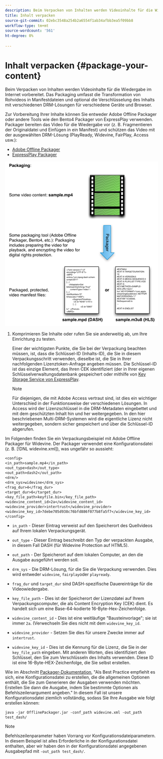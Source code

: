 ```yaml
---
description: Beim Verpacken von Inhalten werden Videoinhalte für die Wiedergabe im Internet vorbereitet. Das Packaging umfasst die Transformation von Rohvideos in Manifestdateien und optional die Verschlüsselung des Inhalts mit verschiedenen DRM-Lösungen für verschiedene Geräte und Browser.
title: Inhalt verpacken
source-git-commit: 02ebc3548a254b2a6554f1ab34afbb3ea5f09bb8
workflow-type: tm+mt
source-wordcount: '561'
ht-degree: 0%

---
```


# Inhalt verpacken {#package-your-content}

Beim Verpacken von Inhalten werden Videoinhalte für die Wiedergabe im Internet vorbereitet. Das Packaging umfasst die Transformation von Rohvideos in Manifestdateien und optional die Verschlüsselung des Inhalts mit verschiedenen DRM-Lösungen für verschiedene Geräte und Browser.

Zur Vorbereitung Ihrer Inhalte können Sie entweder Adobe Offline Packager oder andere Tools wie den Bento4 Packager von ExpressPlay verwenden. Packager bereiten das Video für die Wiedergabe vor (z. B. Fragmentieren der Originaldatei und Einfügen in ein Manifest) und schützen das Video mit der ausgewählten DRM-Lösung (PlayReady, Widevine, FairPlay, Access usw.):

* [Adobe Offline Packager](https://helpx.adobe.com/content/dam/help/en/primetime/guides/offline_packager_getting_started.pdf)
* [ExpressPlay Packager](https://www.expressplay.com/developer/packaging-tools/)

<!--<a id="fig_jbn_fw5_xw"></a>-->

![](assets/pkg_lic_play_web.png)

1. Komprimieren Sie Inhalte oder rufen Sie sie anderweitig ab, um Ihre Einrichtung zu testen.

   Einer der wichtigsten Punkte, die Sie bei der Verpackung beachten müssen, ist, dass die Schlüssel-ID (Inhalts-ID), die Sie in diesem Verpackungsschritt verwenden, dieselbe ist, die Sie in Ihrer nachfolgenden Lizenztoken-Anfrage angeben müssen. Die Schlüssel-ID ist das einzige Element, das Ihren CEK identifiziert (der in Ihrer eigenen Schlüsselverwaltungsdatenbank gespeichert oder mithilfe von [Key Storage Service von ExpressPlay](https://www.expressplay.com/developer/key-storage/).

   >[!NOTE]
   >
   >Für diejenigen, die mit Adobe Access vertraut sind, ist dies ein wichtiger Unterschied in der Funktionsweise der verschiedenen Lösungen. In Access wird der Lizenzschlüssel in die DRM-Metadaten eingebettet und mit dem geschützten Inhalt hin und her weitergegeben. In den hier beschriebenen Multi-DRM-Systemen wird die eigentliche Lizenz nicht weitergegeben, sondern sicher gespeichert und über die Schlüssel-ID abgerufen.

<!--<a id="example_52AF76B730174B79B6088280FCDF126D"></a>-->

Im Folgenden finden Sie ein Verpackungsbeispiel mit Adobe Offline Packager für Widevine. Der Packager verwendet eine Konfigurationsdatei (z. B. [!DNL widevine.xml]), was ungefähr so aussieht:

```
<config> 
<in_path>sample.mp4</in_path> 
<out_type>dash</out_type> 
<out_path>dash2</out_path> 
<drm/> 
<drm_sys>widevine</drm_sys> 
<frag_dur>4</frag_dur> 
<target_dur>6</target_dur> 
<key_file_path>keyfile.bin</key_file_path> 
<widevine_content_id>2a</widevine_content_id> 
<widevine_provider>intertrust</widevine_provider> 
<widevine_key_id>7debe705d938c76bfd886f077b8fa5f7</widevine_key_id> 
</config>
```

* `in_path` - Dieser Eintrag verweist auf den Speicherort des Quellvideos auf Ihrem lokalen Verpackungsgerät.
* `out_type` - Dieser Eintrag beschreibt den Typ der verpackten Ausgabe, in diesem Fall DASH (für Widevine Protection auf HTML5).
* `out_path` - Der Speicherort auf dem lokalen Computer, an den die Ausgabe ausgeführt werden soll.
* `drm_sys` - Die DRM-Lösung, für die Sie die Verpackung verwenden. Dies wird entweder `widevine`, `fairplay`oder `playready`.

* `frag_dur` und `target_dur` sind DASH-spezifische Dauereinträge für die Videowiedergabe.

* `key_file_path` - Dies ist der Speicherort der Lizenzdatei auf Ihrem Verpackungscomputer, die als Content Encryption Key (CEK) dient. Es handelt sich um eine Base-64-kodierte 16-Byte-Hex-Zeichenfolge.
* `widevine_content_id` - Dies ist eine weitläufige &quot;Bausteinvorlage&quot;; sie ist immer `2a`. (Verwechseln Sie dies nicht mit dem `widevine_key_id`.

* `widevine_provider` - Setzen Sie dies für unsere Zwecke immer auf `intertrust`.

* `widevine_key_id` - Dies ist die Kennung für die Lizenz, die Sie in der `key_file_path` eingeben. Mit anderen Worten, dies identifiziert den Schlüssel, den Sie zum Verschlüsseln des Inhalts verwenden. Diese ID ist eine 16-Byte-HEX-Zeichenfolge, die Sie selbst erstellen.

Wie im Abschnitt [Packager-Dokumentation](https://helpx.adobe.com/content/dam/help/en/primetime/guides/offline_packager_getting_started.pdf), &quot;Als Best Practice empfiehlt es sich, eine Konfigurationsdatei zu erstellen, die die allgemeinen Optionen enthält, die Sie zum Generieren der Ausgaben verwenden möchten. Erstellen Sie dann die Ausgabe, indem Sie bestimmte Optionen als Befehlszeilenargument angeben.&quot; In diesem Fall ist unsere Konfigurationsdatei ziemlich vollständig, sodass Sie Ihre Ausgabe wie folgt erstellen können:

```
java -jar OfflinePackager.jar -conf_path widevine.xml -out_path test_dash/ 
```

>[!NOTE]
>
>Befehlszeilenparameter haben Vorrang vor Konfigurationsdateiparametern. In diesem Beispiel ist alles Erforderliche in der Konfigurationsdatei enthalten, aber wir haben den in der Konfigurationsdatei angegebenen Ausgabepfad mit `-out_path test_dash/`.

